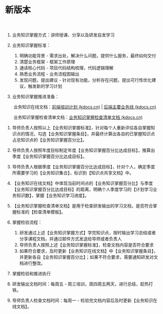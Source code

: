 # 新版本

　　‍

1. 业务知识掌握方式：讲师授课、分享以及研发自发学习
2. 业务知识掌握标准：

    1. 明确功能背景 - 需求出处，解决什么问题，提供什么服务，最终如何交付
    2. 清楚业务框架 - 框架工作原理
    3. 通读核心代码 - 项目代码结构梳理，代码逻辑理解
    4. 熟悉业务流程 - 业务流程图输出
    5. 发现问题，提出建议 - 针对现有功能，分析存在问题，提出可行性优化建议，触发新的学习计划
3. 业务知识掌握推进准备：

　　业务知识在线文档：[前端培训计划 (kdocs.cn)](https://www.kdocs.cn/l/cma7BWcmSfGk) | [后端主要业务线 (kdocs.cn)](https://www.kdocs.cn/l/cmbWj0IJClUl)

　　业务知识掌握检查清单文档：[业务知识掌握检查清单文档 (kdocs.cn)](https://www.kdocs.cn/l/ckjsCdooRqaQ)

1. 导师负责人按照以上【业务知识掌握标准】，针对每个人重新评估各自掌握知识点的情况，勾选【业务知识掌握条目】，并最终计算出各自的已掌握知识点占总知识点的【业务知识掌握百分比】。
2. 导师负责人按照年度目标制定年度【业务知识掌握百分比达成目标】，推算出季度【业务知识掌握百分比达成目标】。
3. 导师负责人根据季度【业务知识掌握百分比达成目标】，针对个人，确定季度所需要学习的【业务知识集合】，标识到【知识点共享文档】中。
4. 【业务知识在线文档】中体现当前时间点的【业务知识掌握百分比】与季度【业务知识掌握百分比达成目标】的距离，明确个人季度学习的【计划学习业务知识数】，掌握【业务知识学习进度】。
5. 【业务知识掌握检查清单文档】是用于检查研发输出的学习文档，是否符合掌握标准的【检查清单模板】。
6. 掌握检验流程：

    1. 研发通过上述【业务知识掌握方式】学完知识点，按时输出学习总结或者分享课程文档，并通过邮件方式发送给导师或者负责人
    2. 导师负责人按照上述【业务知识掌握标准】，检查文档内容是否符合要求
    3. 如果符合要求，及时更新【业务知识在线文档】中【业务知识掌握条目】，并更新各自【业务知识掌握百分比】；如果不符合要求，需要通知研发对文档进行整改。
7. 掌握检验和推进执行
8. 研发输出文档时间：每周五 - 周三培训，周四周五两天，进行总结，趁热打铁。
9. 导师负责人检查文档时间：每周一 - 检验完文档内容后及时更新【业务知识在线文档】。
